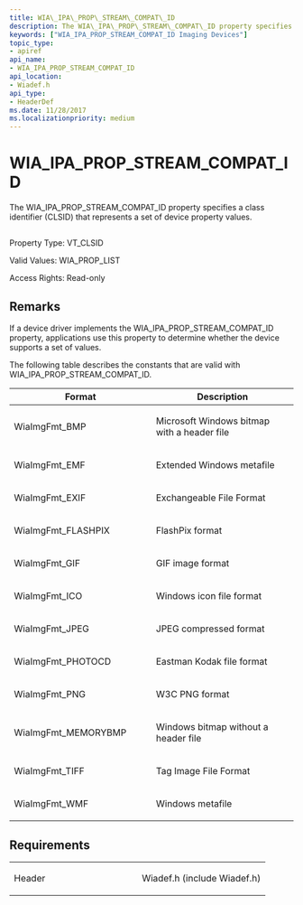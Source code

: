 ```yaml
---
title: WIA\_IPA\_PROP\_STREAM\_COMPAT\_ID
description: The WIA\_IPA\_PROP\_STREAM\_COMPAT\_ID property specifies a class identifier (CLSID) that represents a set of device property values.
keywords: ["WIA_IPA_PROP_STREAM_COMPAT_ID Imaging Devices"]
topic_type:
- apiref
api_name:
- WIA_IPA_PROP_STREAM_COMPAT_ID
api_location:
- Wiadef.h
api_type:
- HeaderDef
ms.date: 11/28/2017
ms.localizationpriority: medium
---
```


# WIA\_IPA\_PROP\_STREAM\_COMPAT\_ID


The WIA\_IPA\_PROP\_STREAM\_COMPAT\_ID property specifies a class identifier (CLSID) that represents a set of device property values.

## <span id="ddk_wia_ipa_prop_stream_compat_id_si"></span><span id="DDK_WIA_IPA_PROP_STREAM_COMPAT_ID_SI"></span>


Property Type: VT\_CLSID

Valid Values: WIA\_PROP\_LIST

Access Rights: Read-only

Remarks
-------

If a device driver implements the WIA\_IPA\_PROP\_STREAM\_COMPAT\_ID property, applications use this property to determine whether the device supports a set of values.

The following table describes the constants that are valid with WIA\_IPA\_PROP\_STREAM\_COMPAT\_ID.

<table>
<colgroup>
<col width="50%" />
<col width="50%" />
</colgroup>
<thead>
<tr class="header">
<th>Format</th>
<th>Description</th>
</tr>
</thead>
<tbody>
<tr class="odd">
<td><p>WiaImgFmt_BMP</p></td>
<td><p>Microsoft Windows bitmap with a header file</p></td>
</tr>
<tr class="even">
<td><p>WiaImgFmt_EMF</p></td>
<td><p>Extended Windows metafile</p></td>
</tr>
<tr class="odd">
<td><p>WiaImgFmt_EXIF</p></td>
<td><p>Exchangeable File Format</p></td>
</tr>
<tr class="even">
<td><p>WiaImgFmt_FLASHPIX</p></td>
<td><p>FlashPix format</p></td>
</tr>
<tr class="odd">
<td><p>WiaImgFmt_GIF</p></td>
<td><p>GIF image format</p></td>
</tr>
<tr class="even">
<td><p>WiaImgFmt_ICO</p></td>
<td><p>Windows icon file format</p></td>
</tr>
<tr class="odd">
<td><p>WiaImgFmt_JPEG</p></td>
<td><p>JPEG compressed format</p></td>
</tr>
<tr class="even">
<td><p>WiaImgFmt_PHOTOCD</p></td>
<td><p>Eastman Kodak file format</p></td>
</tr>
<tr class="odd">
<td><p>WiaImgFmt_PNG</p></td>
<td><p>W3C PNG format</p></td>
</tr>
<tr class="even">
<td><p>WiaImgFmt_MEMORYBMP</p></td>
<td><p>Windows bitmap without a header file</p></td>
</tr>
<tr class="odd">
<td><p>WiaImgFmt_TIFF</p></td>
<td><p>Tag Image File Format</p></td>
</tr>
<tr class="even">
<td><p>WiaImgFmt_WMF</p></td>
<td><p>Windows metafile</p></td>
</tr>
</tbody>
</table>

 

Requirements
------------

<table>
<colgroup>
<col width="50%" />
<col width="50%" />
</colgroup>
<tbody>
<tr class="odd">
<td><p>Header</p></td>
<td>Wiadef.h (include Wiadef.h)</td>
</tr>
</tbody>
</table>

 

 





